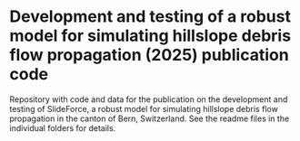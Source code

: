 # Development and testing of a robust model for simulating hillslope debris flow propagation (2025) publication code 
Repository with code and data for the publication on the development and testing of SlideForce, a robust model for simulating hillslope debris flow propagation in the canton of Bern, Switzerland. See the readme files in the individual folders for details.
